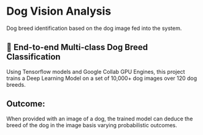 # Dog Vision Analysis
Dog breed identification based on the dog image fed into the system.

## 🐶 End-to-end Multi-class Dog Breed Classification

Using Tensorflow models and Google Collab GPU Engines, this project trains a Deep Learning Model on a set of 10,000+ dog images over 120 dog breeds. 
## Outcome:
When provided with an image of a dog, the trained model can deduce the breed of the dog in the image basis varying probabilistic outcomes.

